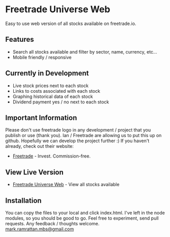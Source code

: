 # Freetrade Universe Web

Easy to use web version of all stocks available on freetrade.io. 

## Features

  - Search all stocks available and filter by sector, name, currency, etc...
  - Mobile friendly / responsive 
 
## Currently in Development

  - Live stock prices next to each stock 
  - Links to costs associated with each stock 
  - Graphing historical data of each stock
  - Dividend payment yes / no next to each stock

## Important Information

Please don't use freetrade logo in any development / project that you publish or use (thank you). Ian / Freetrade are allowing us to put this up on github. Hopefully we can develop the project further :) If you haven't already, check out their website: 

* [Freetrade](https://freetrade.io) - Invest. Commission-free. 

## View Live Version

* [Freetrade Universe Web](https://webdoctorsolutions.com/freetrade) - View all stocks available

## Installation

You can copy the files to your local and click index.html. I've left in the node modules, so you should be good to go. Feel free to experiment, send pull requests. Any feedback / thoughts welcome. mark.ramrattan.mbs@gmail.com 